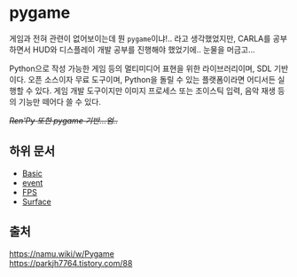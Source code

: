# pygame

게임과 전혀 관련이 없어보이는데 뭔 `pygame`이냐!.. 라고 생각했었지만, CARLA를 공부하면서 HUD와 디스플레이 개발 공부를 진행해야 했었기에.. 눈물을 머금고...

Python으로 작성 가능한 게임 등의 멀티미디어 표현을 위한 라이브러리이며, SDL 기반이다. 오픈 소스이자 무료 도구이며, Python을 돌릴 수 있는 플랫폼이라면 어디서든 실행할 수 있다. 게임 개발 도구이지만 이미지 프로세스 또는 조이스틱 입력, 음악 재생 등의 기능만 떼어다 쓸 수 있다.

~~*Ren'Py 또한 pygame 기반...엄..*~~

## 하위 문서

- [Basic](concept/basic.md)
- [event](concept/event.md)
- [FPS](concept/fps.md)
- [Surface](concept/surface.md)

## 출처
https://namu.wiki/w/Pygame   
https://parkjh7764.tistory.com/88